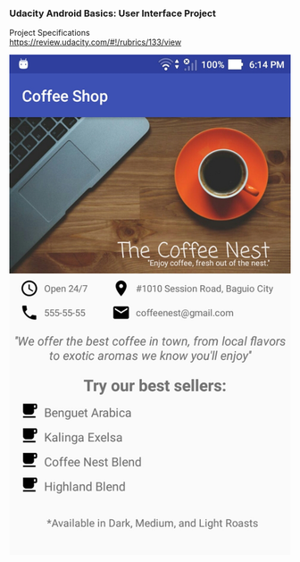 ### Udacity Android Basics: User Interface Project

Project Specifications  
https://review.udacity.com/#!/rubrics/133/view

![Screenshot 1](screenshot-1.jpg)

